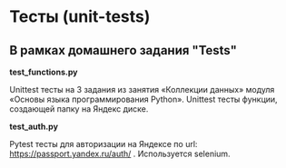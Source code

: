 # Тесты (unit-tests)
## В рамках домашнего задания "Tests"

**test_functions.py**

Unittest тесты на 3 задания из занятия «Коллекции данных» модуля «Основы языка программирования Python».
Unittest тесты функции, создающей папку на Яндекс диске.


**test_auth.py**

Pytest тесты для авторизации на Яндексе по url: https://passport.yandex.ru/auth/ . Используется selenium.